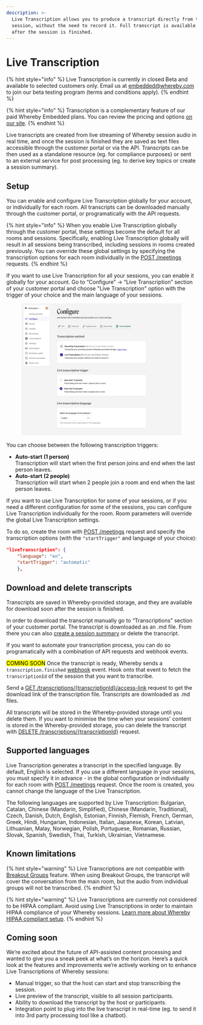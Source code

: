 ```yaml
---
description: >-
  Live Transcription allows you to produce a transcript directly from the live
  session, without the need to record it. Full transcript is available right
  after the session is finished.
---
```


# Live Transcription

{% hint style="info" %}
Live Transcription is currently in closed Beta and available to selected customers only. Email us at embedded@whereby.com to join our beta testing program (terms and conditions apply).
{% endhint %}

{% hint style="info" %}
Transcription is a complementary feature of our paid Whereby Embedded plans. You can review the pricing and options [on our site](https://whereby.com/information/embedded/pricing/).&#x20;
{% endhint %}

Live transcripts are created from live streaming of Whereby session audio in real time, and once the session is finished they are saved as text files accessible through the customer portal or via the API. Transcripts can be then used as a standalone resource (eg. for compliance purposes) or sent to an external service for post processing (eg. to derive key topics or create a session summary).&#x20;

## Setup

You can enable and configure Live Transcription globally for your account, or individually for each room. All transcripts can be downloaded manually through the customer portal, or programatically with the API requests.

{% hint style="info" %}
When you enable Live Transcription globally through the customer portal, these settings become the default for all rooms and sessions. Specifically, enabling Live Transcription globally will result in all sessions being transcribed, including sessions in rooms created previously. You can override these global settings by specifying the transcription options for each room individually in the [POST /meetings](https://www.notion.so/o/UqLY7vLb01EgY68ZG0GF/s/c7hN8ZKHNZris5300KEl/\~/changes/551/reference/whereby-rest-api-reference#meetings-1) requests.
{% endhint %}

If you want to use Live Transcription for all your sessions, you can enable it globally for your account. Go to “Configure” → “Live Transcription” section of your customer portal and choose "Live Transcription" option with the trigger of your choice and the main language of your sessions.

<figure><img src="../../.gitbook/assets/image (4).png" alt=""><figcaption></figcaption></figure>

You can choose between the following transcription triggers:

* **Auto-start (1 person)** \
  Transcription will start when the first person joins and end when the last person leaves.&#x20;
* **Auto-start (2 people)**\
  Transcription will start when 2 people join a room and end when the last person leaves.

If you want to use Live Transcription for some of your sessions, or if you need a different configuration for some of the sessions, you can configure Live Transcription individually for the room. Room parameters will override the global Live Transcription settings.&#x20;

To do so, create the room with [POST /meetings](../../reference/whereby-rest-api-reference.md#meetings-1) request and specify the transcription options (with the `"startTrigger"` and language of your choice):&#x20;

```json
"liveTranscription": { 
    "language": "en", 
    "startTrigger": "automatic" 
    },
```

## Download and delete transcripts

Transcripts are saved in Whereby-provided storage, and they are available for download soon after the session is finished.&#x20;

In order to download the transcript manually go to “Transcriptions” section of your customer portal. The transcript is downloaded as an .md file. From there you can also [create a session summary](../transcribing-sessions-1.md#manual-session-summaries) or delete the transcript.

If you want to automate your transcription process, you can do so programatically with a combination  of API requests and webhook events.

&#x20;<mark style="background-color:yellow;">COMING SOON</mark>  Once the transcript is ready, Whereby sends a `transcription.finished` [webhook](../insights-suite-and-api/webhooks.md#transcription-data-properties) event. Hook onto that event to fetch the `transcriptionId` of the session that you want to transcribe.&#x20;

Send a [GET /transcriptions/{transcriptionId}/access-link](../../reference/whereby-rest-api-reference.md#transcriptions-transcriptionid-access-link) request to get the download link of the transcription file. Transcripts are downloaded as .md files.&#x20;

All transcripts will be stored in the Whereby-provided storage until you delete them. If you want to  minimise the time when your sessions' content is stored in the Whereby-provided storage, you can delete the transcript with [DELETE /transcriptions/{transcriptionId}](../../reference/whereby-rest-api-reference.md#transcriptions-transcriptionid-1) request.

## Supported languages

Live Transcription generates a transcript in the specified language. By default, English is selected. If you use a different language in your sessions, you must specify it in advance - in the global configuration or individually for each room with [POST /meetings](../../reference/whereby-rest-api-reference.md#meetings-1) request. Once the room is created, you cannot change the language of the Live Transcription.&#x20;

The following languages are supported by Live Transcription:  Bulgarian, Catalan, Chinese (Mandarin, Simplified), Chinese (Mandarin, Traditional), Czech, Danish, Dutch, English, Estonian, Finnish, Flemish, French, German, Greek, Hindi, Hungarian, Indonesian, Italian, Japanese, Korean, Latvian, Lithuanian, Malay, Norwegian, Polish, Portuguese, Romanian, Russian, Slovak, Spanish, Swedish, Thai, Turkish, Ukrainian, Vietnamese.

## Known limitations

{% hint style="warning" %}
Live Transcriptions are not compatible with [Breakout Groups](../../whereby-101/customizing-rooms/breakout-groups-with-embedded.md) feature. When using Breakout Groups, the transcript will cover the conversation from the main room, but the audio from individual groups will not be transcribed.&#x20;
{% endhint %}

{% hint style="warning" %}
Live Transcriptions are currently not considered to be HIPAA compliant. Avoid using Live Transcriptions in order to maintain HIPAA compliance of your Whereby sessions. [Learn more about Whereby HIPAA compliant setup](../../whereby-101/faq-and-troubleshooting/hipaa-compliant-setup.md).
{% endhint %}

## Coming soon

We’re excited about the future of API-assisted content processing and wanted to give you a sneak peek at what’s on the horizon. Here’s a quick look at the features and improvements we’re actively working on to enhance Live Transcriptions of Whereby sessions:

* Manual trigger, so that the host can start and stop transcribing the session.
* Live preview of the transcript, visible to all session participants.
* Ability to download the transcript by the host or participants.
* Integration point to plug into the live transcript in real-time (eg. to send it into 3rd party processing tool like a chatbot).
